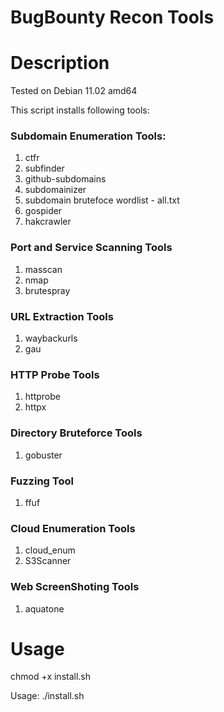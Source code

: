 # BugBounty Recon Tools

# Description

Tested on Debian 11.02 amd64

This script installs following tools:

### Subdomain Enumeration Tools:

1) ctfr
2) subfinder
3) github-subdomains
4) subdomainizer
5) subdomain brutefoce wordlist - all.txt
6) gospider
7) hakcrawler

### Port and Service Scanning Tools

1) masscan
2) nmap
3) brutespray

### URL Extraction Tools

1) waybackurls
2) gau

### HTTP Probe Tools

1) httprobe
2) httpx

### Directory Bruteforce Tools

1) gobuster

### Fuzzing Tool

1) ffuf

### Cloud Enumeration Tools

1) cloud_enum
2) S3Scanner

### Web ScreenShoting Tools

1) aquatone


# Usage

chmod +x install.sh


Usage:  ./install.sh



